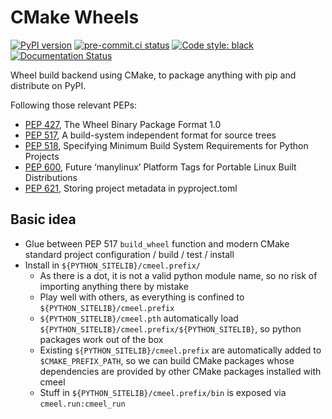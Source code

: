 # CMake Wheels

[![PyPI version](https://badge.fury.io/py/cmeel.svg)](https://pypi.org/project/cmeel)
[![pre-commit.ci status](https://results.pre-commit.ci/badge/github/cmake-wheel/cmeel/main.svg)](https://results.pre-commit.ci/latest/github/cmake-wheel/cmeel/main)
[![Code style: black](https://img.shields.io/badge/code%20style-black-000000.svg)](https://github.com/psf/black)
[![Documentation Status](https://readthedocs.org/projects/cmeel/badge/?version=latest)](https://cmeel.readthedocs.io/en/latest/?badge=latest)

Wheel build backend using CMake, to package anything with pip and distribute on PyPI.

Following those relevant PEPs:
- [PEP 427](https://peps.python.org/pep-0427/), The Wheel Binary Package Format 1.0
- [PEP 517](https://peps.python.org/pep-0517/), A build-system independent format for source trees
- [PEP 518](https://peps.python.org/pep-0518/), Specifying Minimum Build System Requirements for Python Projects
- [PEP 600](https://peps.python.org/pep-0600/), Future ‘manylinux’ Platform Tags for Portable Linux Built Distributions
- [PEP 621](https://peps.python.org/pep-0621/), Storing project metadata in pyproject.toml

## Basic idea

- Glue between PEP 517 `build_wheel` function and modern CMake standard project configuration / build / test / install
- Install in `${PYTHON_SITELIB}/cmeel.prefix/`
    - As there is a dot, it is not a valid python module name, so no risk of importing anything there by mistake
    - Play well with others, as everything is confined to `${PYTHON_SITELIB}/cmeel.prefix`
    - `${PYTHON_SITELIB}/cmeel.pth` automatically load `${PYTHON_SITELIB}/cmeel.prefix/${PYTHON_SITELIB}`, so python
      packages work out of the box
    - Existing `${PYTHON_SITELIB}/cmeel.prefix` are automatically added to `$CMAKE_PREFIX_PATH`, so we can build CMake
      packages whose dependencies are provided by other CMake packages installed with cmeel
    - Stuff in `${PYTHON_SITELIB}/cmeel.prefix/bin` is exposed via `cmeel.run:cmeel_run`
